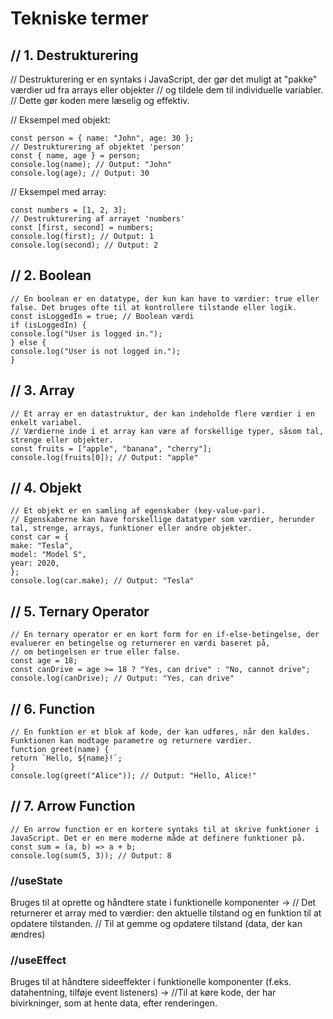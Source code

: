 # Tekniske termer

## // 1. Destrukturering

// Destrukturering er en syntaks i JavaScript, der gør det muligt at "pakke" værdier ud fra arrays eller objekter
// og tildele dem til individuelle variabler.
// Dette gør koden mere læselig og effektiv.

// Eksempel med objekt:

```
const person = { name: "John", age: 30 };
// Destrukturering af objektet 'person'
const { name, age } = person;
console.log(name); // Output: "John"
console.log(age); // Output: 30
```

// Eksempel med array:

```
const numbers = [1, 2, 3];
// Destrukturering af arrayet 'numbers'
const [first, second] = numbers;
console.log(first); // Output: 1
console.log(second); // Output: 2
```

## // 2. Boolean

```
// En boolean er en datatype, der kun kan have to værdier: true eller false. Det bruges ofte til at kontrollere tilstande eller logik.
const isLoggedIn = true; // Boolean værdi
if (isLoggedIn) {
console.log("User is logged in.");
} else {
console.log("User is not logged in.");
}
```

## // 3. Array

```
// Et array er en datastruktur, der kan indeholde flere værdier i en enkelt variabel.
// Værdierne inde i et array kan være af forskellige typer, såsom tal, strenge eller objekter.
const fruits = ["apple", "banana", "cherry"];
console.log(fruits[0]); // Output: "apple"
```

## // 4. Objekt

```
// Et objekt er en samling af egenskaber (key-value-par).
// Egenskaberne kan have forskellige datatyper som værdier, herunder tal, strenge, arrays, funktioner eller andre objekter.
const car = {
make: "Tesla",
model: "Model S",
year: 2020,
};
console.log(car.make); // Output: "Tesla"
```

## // 5. Ternary Operator

```
// En ternary operator er en kort form for en if-else-betingelse, der evaluerer en betingelse og returnerer en værdi baseret på,
// om betingelsen er true eller false.
const age = 18;
const canDrive = age >= 18 ? "Yes, can drive" : "No, cannot drive";
console.log(canDrive); // Output: "Yes, can drive"
```

## // 6. Function

```
// En funktion er et blok af kode, der kan udføres, når den kaldes. Funktionen kan modtage parametre og returnere værdier.
function greet(name) {
return `Hello, ${name}!`;
}
console.log(greet("Alice")); // Output: "Hello, Alice!"
```

## // 7. Arrow Function

```
// En arrow function er en kortere syntaks til at skrive funktioner i JavaScript. Det er en mere moderne måde at definere funktioner på.
const sum = (a, b) => a + b;
console.log(sum(5, 3)); // Output: 8
```

### //useState

Bruges til at oprette og håndtere state i funktionelle komponenter ->
// Det returnerer et array med to værdier: den aktuelle tilstand og en funktion til at opdatere tilstanden.
// Til at gemme og opdatere tilstand (data, der kan ændres)

### //useEffect

Bruges til at håndtere sideeffekter i funktionelle komponenter (f.eks. datahentning, tilføje event listeners) ->
//Til at køre kode, der har bivirkninger, som at hente data, efter renderingen.
